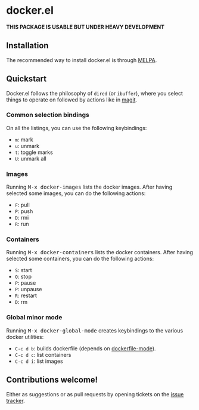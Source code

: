 # docker.el

**THIS PACKAGE IS USABLE BUT UNDER HEAVY DEVELOPMENT**

## Installation

The recommended way to install docker.el is through [MELPA](https://github.com/milkypostman/melpa).

## Quickstart

Docker.el follows the philosophy of `dired` (or `ibuffer`), where you
select things to operate on followed by actions like in
[magit](https://github.com/magit/magit).

### Common selection bindings

On all the listings, you can use the following keybindings:

* `m`: mark
* `u`: unmark
* `t`: toggle marks
* `U`: unmark all

### Images

Running <kbd>M-x docker-images</kbd> lists the docker images.
After having selected some images, you can do the following actions:

* `F`: pull
* `P`: push
* `D`: rmi
* `R`: run

### Containers

Running <kbd>M-x docker-containers</kbd> lists the docker containers.
After having selected some containers, you can do the following actions:

* `S`: start
* `O`: stop
* `P`: pause
* `P`: unpause
* `R`: restart
* `D`: rm

### Global minor mode

 Running <kbd>M-x docker-global-mode</kbd> creates keybindings to the various docker utilities:

 * `C-c d b`: builds dockerfile (depends on [dockerfile-mode](https://github.com/spotify/dockerfile-mode)).
 * `C-c d c`: list containers
 * `C-c d i`: list images

## Contributions welcome!

Either as suggestions or as pull requests by opening tickets on the
[issue tracker](https://github.com/Silex/docker.el/issues).
